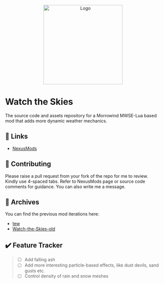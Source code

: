 <!-- PROJECT LOGO -->
<br />
<div align="center">
  <a href="https://github.com/tewlwolow/Watch-the-Skies">
    <img src="https://staticdelivery.nexusmods.com/mods/100/images/48636/48636-1659660009-1372765052.png" alt="Logo" width="256">
  </a>
</div>

<!-- Main -->
# Watch the Skies

The source code and assets repository for a Morrowind MWSE-Lua based mod that adds more dynamic weather mechanics.

<!-- Links -->
## :link: Links

- [NexusMods](https://www.nexusmods.com/morrowind/mods/48636)

<!-- Contributing -->
## :jigsaw: Contributing

Please raise a pull request from your fork of the repo for me to review. Kindly use 4-spaced tabs.
Refer to NexusMods page or source code comments for guidance. You can also write me a message.

<!-- Contributing -->
## :briefcase: Archives

You can find the previous mod iterations here:
-  [tew](https://github.com/tewlwolow/tew)
-  [Watch-the-Skies-old](https://github.com/tewlwolow/Watch-the-Skies-old)

## :heavy_check_mark: Feature Tracker

> - [ ] Add falling ash
> - [ ] Add more interesting particle-based effects, like dust devils, sand gusts etc.
> - [ ] Control density of rain and snow meshes